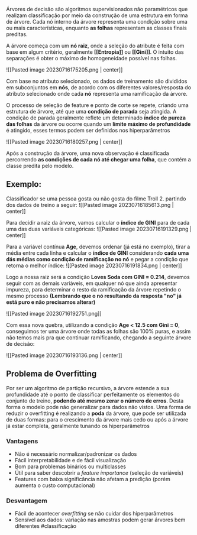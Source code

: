 Árvores de decisão são algoritmos supervisionados não paramétricos que realizam classificação por meio da construção de uma estrutura em forma de árvore. Cada nó interno da árvore representa uma condição sobre uma ou mais características, enquanto **as folhas** representam as classes finais preditas.

A árvore começa com um **nó raiz**, onde a seleção do atribute é feita com base em algum critério, geralmente **[[Entropia]]** ou **[[Gini]]**. O intuito das separações é obter o máximo de homogeneidade possível nas folhas.

![[Pasted image 20230716175205.png | center]]

Com base no atributo selecionado, os dados de treinamento são divididos em subconjuntos em **nós**, de acordo com os diferentes valores/resposta do atributo selecionado onde cada **nó** representa uma ramificação da árvore.

O processo de seleção de feature e ponto de corte se repete, criando uma estrutura de árvore, até que uma **condição de parada** seja atingida. A condição de parada geralmente reflete um determinado **índice de pureza das folhas** da árvore ou ocorre quando um **limite máximo de profundidade** é atingido, esses termos podem ser definidos nos hiperparâmetros 

![[Pasted image 20230716180257.png | center]]

Após a construção da árvore, uma nova observação é classificada percorrendo **as condições de cada nó até chegar uma folha**, que contém a classe predita pelo modelo.

## **Exemplo**: 
Classificador se uma pessoa gosta ou não gosta do filme Troll 2. partindo dos dados de treino a seguir:
![[Pasted image 20230716185613.png | center]]

Para decidir a raiz da árvore, vamos calcular o **índice de GINI** para de cada uma das duas variáveis categóricas:
![[Pasted image 20230716191329.png | center]]

Para a variável contínua **Age**, devemos ordenar (já está no exemplo), tirar a média entre cada linha e calcular o **índice de GINI** considerando **cada uma dás médias como condição de ramificação no nó** e pegar a condição que retorna o melhor índice:
![[Pasted image 20230716191834.png | center]]

Logo a nossa raiz será a condição **Loves Soda com GINI = 0.214**, devemos seguir com as demais variáveis, em qualquer nó que ainda apresentar impureza, para determinar o resto da ramificação da árvore repetindo o mesmo processo **(Lembrando que o nó resultando da resposta "no" já está puro e não precisamos alterar)**

![[Pasted image 20230716192751.png]]

Com essa nova quebra, utilizando a condição **Age < 12.5 com Gini = 0**, conseguimos ter uma árvore onde todas as folhas são 100% puras, e assim não temos mais pra que continuar ramificando, chegando a seguinte árvore de decisão:

![[Pasted image 20230716193136.png | center]]

## Problema de Overfitting
Por ser um algoritmo de partição recursivo, a árvore estende a sua profundidade até o ponto de classificar perfeitamente os elementos do conjunto de treino, **podendo até mesmo zerar o número de erros**. Desta forma o modelo pode não generalizar para dados não vistos.
Uma forma de reduzir o overfitting é realizando a **poda** da árvore, que pode ser utilizada de duas formas: para o crescimento da árvore mais cedo ou após a árvore já estar completa, geralmente tunando os hiperparâmetros

### Vantagens
- Não é necessário normalizar/padronizar os dados
- Fácil interpretabilidade e de fácil visualização
- Bom para problemas binários ou multiclasses
- Útil para saber descobrir a *feature importance* (seleção de variáveis)
- Features com baixa significância não afetam a predição (porém aumenta o custo computacional)

### Desvantagem
- Fácil de acontecer *overfitting* se não cuidar dos hiperparâmetros
- Sensível aos dados: variação nas amostras podem gerar árvores bem diferentes
#classificação 